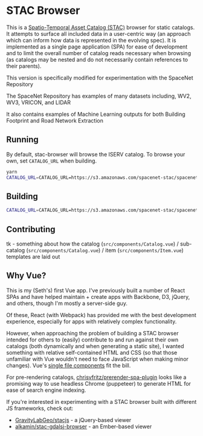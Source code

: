 # STAC Browser

This is a [Spatio-Temporal Asset Catalog
(STAC)](https://github.com/radiantearth/stac-spec) browser for static catalogs.
It attempts to surface all included data in a user-centric way (an approach
which can inform how data is represented in the evolving spec). It is
implemented as a single page application (SPA) for ease of development and to
limit the overall number of catalog reads necessary when browsing (as catalogs
may be nested and do not necessarily contain references to their parents).

This version is specifically modified for experimentation with the SpaceNet Repository

The SpaceNet Repository has examples of many datasets including, WV2, WV3, VRICON, and LIDAR

It also contains examples of Machine Learning outputs for both Building Footprint and Road Network Extraction
## Running

By default, stac-browser will browse the ISERV catalog. To browse your own, set
`CATALOG_URL` when building.

```bash
yarn
CATALOG_URL=CATALOG_URL=https://s3.amazonaws.com/spacenet-stac/spacenet-repository.json  yarn start -- --open
```

## Building

```bash
CATALOG_URL=CATALOG_URL=https://s3.amazonaws.com/spacenet-stac/spacenet-repository.json  yarn run build
```

## Contributing

tk - something about how the catalog (`src/components/Catalog.vue`) /
sub-catalog (`src/components/Catalog.vue`) / item (`src/components/Item.vue`)
templates are laid out

## Why Vue?

This is my (Seth's) first Vue app. I've previously built a number of React SPAs
and have helped maintain + create apps with Backbone, D3, jQuery, and others,
though I'm mostly a server-side guy.

Of these, React (with Webpack) has provided me with the best development
experience, especially for apps with relatively complex functionality.

However, when approaching the problem of building a STAC browser intended for
others to (easily) contribute to and run against their own catalogs (both
dynamically and when generating a static site), I wanted something with relative
self-contained HTML and CSS (so that those unfamiliar with Vue wouldn't need to
face JavaScript when making minor changes). Vue's [single file
components](https://vuejs.org/v2/guide/single-file-components.html) fit the
bill.

For pre-rendering catalogs,
[chrisvfritz/prerender-spa-plugin](https://github.com/chrisvfritz/prerender-spa-plugin)
looks like a promising way to use headless Chrome (puppeteer) to generate HTML
for ease of search engine indexing.

If you're interested in experimenting with a STAC browser built with different
JS frameworks, check out:

* [GravityLabGeo/stacjs](https://github.com/GravityLabGeo/stacjs) - a
  jQuery-based viewer
* [alkamin/stac-gdalsj-browser](https://github.com/alkamin/stac-gdaljs-browser) -
  an Ember-based viewer
